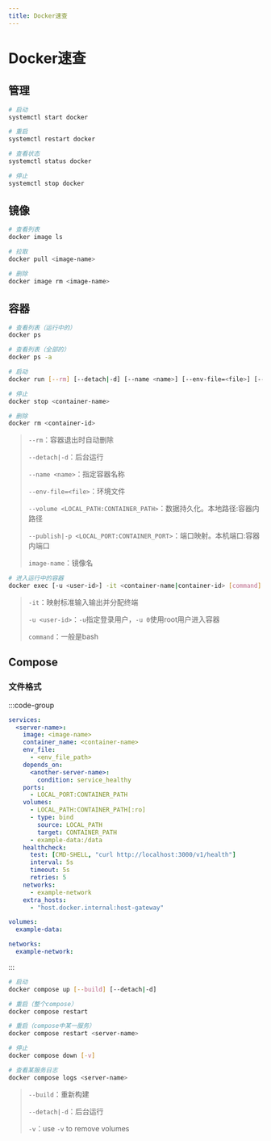 ```yaml
---
title: Docker速查
---
```


# Docker速查

## 管理

```sh
# 启动
systemctl start docker

# 重启
systemctl restart docker

# 查看状态
systemctl status docker

# 停止
systemctl stop docker
```

## 镜像

```sh
# 查看列表
docker image ls

# 拉取
docker pull <image-name>

# 删除
docker image rm <image-name>
```

## 容器

```sh
# 查看列表（运行中的）
docker ps

# 查看列表（全部的）
docker ps -a

# 启动
docker run [--rm] [--detach|-d] [--name <name>] [--env-file=<file>] [--volume <LOCAL_PATH:CONTAINER_PATH>] [--publish|-p <HOST_PORT:CONTAINER_PORT>] <image-name>

# 停止
docker stop <container-name>

# 删除
docker rm <container-id>
```

> `--rm`：容器退出时自动删除
>
> `--detach|-d`：后台运行
>
> `--name <name>`：指定容器名称
>
> `--env-file=<file>`：环境文件
>
> `--volume <LOCAL_PATH:CONTAINER_PATH>`：数据持久化。本地路径:容器内路径
>
> `--publish|-p <LOCAL_PORT:CONTAINER_PORT>`：端口映射。本机端口:容器内端口
>
> `image-name`：镜像名

```sh
# 进入运行中的容器
docker exec [-u <user-id>] -it <container-name|container-id> [command]
```

> `-it`：映射标准输入输出并分配终端
>
> `-u <user-id>`：`-u`指定登录用户，`-u 0`使用root用户进入容器
>
> `command`：一般是bash

## Compose

### 文件格式

:::code-group

```yml [docker-compose.yml]
services:
  <server-name>:
    image: <image-name>
    container_name: <container-name>
    env_file:
      - <env_file_path>
    depends_on:
      <another-server-name>:
        condition: service_healthy
    ports:
      - LOCAL_PORT:CONTAINER_PATH
    volumes:
      - LOCAL_PATH:CONTAINER_PATH[:ro]
      - type: bind
        source: LOCAL_PATH
        target: CONTAINER_PATH
      - example-data:/data
    healthcheck:
      test: [CMD-SHELL, "curl http://localhost:3000/v1/health"]
      interval: 5s
      timeout: 5s
      retries: 5
    networks:
      - example-network
    extra_hosts:
      - "host.docker.internal:host-gateway"

volumes:
  example-data:

networks:
  example-network:
```

:::

```sh
# 启动
docker compose up [--build] [--detach|-d]

# 重启（整个compose）
docker compose restart

# 重启（compose中某一服务）
docker compose restart <server-name>

# 停止
docker compose down [-v]

# 查看某服务日志
docker compose logs <server-name>
```

> `--build`：重新构建
>
> `--detach|-d`：后台运行
>
> `-v`：use `-v` to remove volumes

